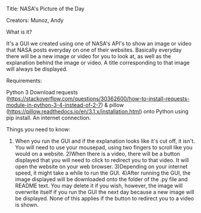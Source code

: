 Title: NASA's Picture of the Day

Creators:
Munoz, Andy

What is it?

It's a GUI we created using one of NASA's API's to show an image or video that NASA posts everyday on one of their websites. Basically
everyday there will be a new image or video for you to look at, as well as the explanation behind the image or video. A title corresponding
to that image will always be displayed.

Requirements:

Python 3
Download requests (https://stackoverflow.com/questions/30362600/how-to-install-requests-module-in-python-3-4-instead-of-2-7) & 
pillow (https://pillow.readthedocs.io/en/3.1.x/installation.html) onto Python using pip install.
An internet connection.

Things you need to know:

1) When you run the GUI and if the explanation looks like it's cut off, it isn't. You will need to use your mousepad, using two fingers 
to scroll like you would on a website.
2)When there is a video, there will be a button displayed that you will need to click to redirect you to that video. It will open the
website on your web browser.
3)Depending on your internet speed, it might take a while to run the GUI.
4)After running the GUI, the image displayed will be downloaded onto the folder of the .py file and README text. You may delete it if
you wish, however, the image will overwrite itself if you run the GUI the next day because a new image will be displayed. None of this 
applies if the button to redirect you to a video is shown.
